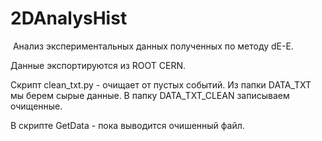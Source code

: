# 2DAnalysHist

 Анализ экспериментальных данных полученных по методу dE-E. 

 Данные экспортируются из ROOT CERN.  

 Скрипт clean_txt.py - очищает от пустых событий. Из папки DATA_TXT мы берем сырые данные. В папку DATA_TXT_CLEAN записываем очищенные. 

 В скрипте GetData - пока выводится очишенный файл. 
 

